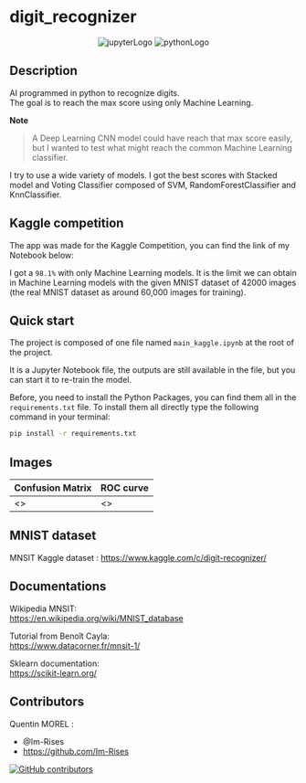 # digit_recognizer

<p align="center">
        <img src="https://img.shields.io/badge/Made%20with-Jupyter-orange?style=for-the-badge&logo=Jupyter" alt="jupyterLogo">
    <img src="https://img.shields.io/badge/Python-3776AB?style=for-the-badge&logo=python&logoColor=white" alt="pythonLogo">
</p>

## Description

AI programmed in python to recognize digits.  
The goal is to reach the max score using only Machine Learning.

**Note**
> A Deep Learning CNN model could have reach that max score easily, but I wanted to test what might reach the common
> Machine Learning classifier.

I try to use a wide variety of models. I got the best scores with Stacked model and Voting Classifier composed of SVM,
RandomForestClassifier and KnnClassifier.

## Kaggle competition

The app was made for the Kaggle Competition, you can find the link of my Notebook below:
<PLACEHOLDER>

I got a `98.1%` with only Machine Learning models. It is the limit we can obtain in Machine Learning models with the given
MNIST dataset of 42000 images (the real MNIST dataset as around 60,000 images for training).

## Quick start

The project is composed of one file named `main_kaggle.ipynb` at the root of the project.

It is a Jupyter Notebook file, the outputs are still available in the file, but you can start it to re-train the model.

Before, you need to install the Python Packages, you can find them all in the `requirements.txt` file. To install them
all directly type the following command in your terminal:

```bash
pip install -r requirements.txt
```

## Images



| Confusion Matrix | ROC curve |
|------------------|-----------|
| <>               | <>        |

## MNIST dataset

MNSIT Kaggle dataset :
<https://www.kaggle.com/c/digit-recognizer/>

## Documentations

Wikipedia MNSIT:  
<https://en.wikipedia.org/wiki/MNIST_database>

Tutorial from Benoît Cayla:  
<https://www.datacorner.fr/mnsit-1/>

Sklearn documentation:  
<https://scikit-learn.org/>

## Contributors

Quentin MOREL :

- @Im-Rises
- <https://github.com/Im-Rises>

[![GitHub contributors](https://contrib.rocks/image?repo=Im-Rises/page_rank)](https://github.com/Im-Rises/page_rank/graphs/contributors)
